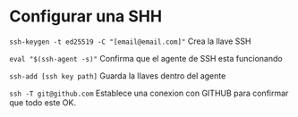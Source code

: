 # Configurar una SHH

`ssh-keygen -t ed25519 -C "[email@email.com]"`
    Crea la llave SSH

`eval "$(ssh-agent -s)"`
    Confirma que el agente de SSH esta funcionando

`ssh-add [ssh key path]`
    Guarda la llaves dentro del agente

`ssh -T git@github.com`
    Establece una conexion con GITHUB para confirmar que todo este OK.
